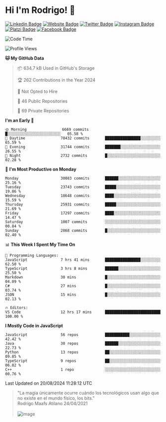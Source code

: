 # Hi I'm Rodrigo! 👋
[![Linkedin Badge](https://img.shields.io/badge/-rmaafs-blue?style=flat&logo=Linkedin&logoColor=white&link=https://www.linkedin.com/in/rmaafs/)](https://www.linkedin.com/in/rmaafs/)
[![Website Badge](https://img.shields.io/badge/-rmaafs.com-0a192f?style=flat&logo=Google-Chrome&logoColor=white&link=https://rmaafs.com)](https://rmaafs.com)
[![Twitter Badge](https://img.shields.io/badge/-@royendero-1ca0f1?style=flat&labelColor=1ca0f1&logo=twitter&logoColor=white&link=https://twitter.com/royendero)](https://twitter.com/royendero)
[![Instagram Badge](https://img.shields.io/badge/-@rmaafs-purple?style=flat&logo=instagram&logoColor=white&link=https://instagram.com/rmaafs/)](https://instagram.com/rmaafs)
[![Platzi Badge](https://img.shields.io/badge/-rmaafs-203845?style=flat&logo=Platzi&logoColor=98CA3F&link=https://platzi.com/p/rmaafs/)](https://platzi.com/p/rmaafs/)
[![Facebook Badge](https://img.shields.io/badge/-rmaafs-046CE4?style=flat&logo=Facebook&logoColor=white&link=https://www.facebook.com/rmaafs/)](https://www.facebook.com/rmaafs/)

<!--START_SECTION:waka-->
![Code Time](http://img.shields.io/badge/Code%20Time-2%2C995%20hrs%2042%20mins-blue)

![Profile Views](http://img.shields.io/badge/Profile%20Views-2-blue)

**🐱 My GitHub Data** 

> 📦 634.7 kB Used in GitHub's Storage 
 > 
> 🏆 262 Contributions in the Year 2024
 > 
> 🚫 Not Opted to Hire
 > 
> 📜 46 Public Repositories 
 > 
> 🔑 69 Private Repositories 
 > 
**I'm an Early 🐤** 

```text
🌞 Morning                6669 commits        █░░░░░░░░░░░░░░░░░░░░░░░░   05.58 % 
🌆 Daytime                78432 commits       ████████████████░░░░░░░░░   65.59 % 
🌃 Evening                31744 commits       ███████░░░░░░░░░░░░░░░░░░   26.55 % 
🌙 Night                  2732 commits        █░░░░░░░░░░░░░░░░░░░░░░░░   02.28 % 
```
📅 **I'm Most Productive on Monday** 

```text
Monday                   30083 commits       ██████░░░░░░░░░░░░░░░░░░░   25.16 % 
Tuesday                  23743 commits       █████░░░░░░░░░░░░░░░░░░░░   19.86 % 
Wednesday                18648 commits       ████░░░░░░░░░░░░░░░░░░░░░   15.59 % 
Thursday                 25931 commits       █████░░░░░░░░░░░░░░░░░░░░   21.69 % 
Friday                   17297 commits       ████░░░░░░░░░░░░░░░░░░░░░   14.47 % 
Saturday                 1007 commits        ░░░░░░░░░░░░░░░░░░░░░░░░░   00.84 % 
Sunday                   2868 commits        █░░░░░░░░░░░░░░░░░░░░░░░░   02.40 % 
```


📊 **This Week I Spent My Time On** 

```text
💬 Programming Languages: 
JavaScript               7 hrs 41 mins       ████████████████░░░░░░░░░   62.50 % 
TypeScript               3 hrs 8 mins        ██████░░░░░░░░░░░░░░░░░░░   25.50 % 
Markdown                 30 mins             █░░░░░░░░░░░░░░░░░░░░░░░░   04.09 % 
C#                       27 mins             █░░░░░░░░░░░░░░░░░░░░░░░░   03.74 % 
JSON                     15 mins             █░░░░░░░░░░░░░░░░░░░░░░░░   02.13 % 

🔥 Editors: 
VS Code                  12 hrs 17 mins      █████████████████████████   100.00 % 
```

**I Mostly Code in JavaScript** 

```text
JavaScript               56 repos            ███████████░░░░░░░░░░░░░░   42.42 % 
Java                     30 repos            ██████░░░░░░░░░░░░░░░░░░░   22.73 % 
Python                   13 repos            ██░░░░░░░░░░░░░░░░░░░░░░░   09.85 % 
TypeScript               9 repos             ██░░░░░░░░░░░░░░░░░░░░░░░   06.82 % 
C++                      1 repo              ░░░░░░░░░░░░░░░░░░░░░░░░░   00.76 % 
```




 Last Updated on 20/08/2024 11:28:12 UTC
<!--END_SECTION:waka-->

> "La magia únicamente ocurre cuándo los tecnológicos usan algo que no existe en el mundo físico, los bits."<br>
>  Rodrigo Maafs Atilano 24/04/2021
<br><br>
![image](https://user-images.githubusercontent.com/47652130/116024039-ff6eb680-a612-11eb-8b42-290c8922697e.png)
